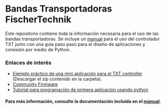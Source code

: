 # Bandas Transportadoras FischerTechnik
Este repositorio contiene toda la información necesaria para el uso de las bandas transportadoras. Se incluye un [manual](Manual-de-Conexión-con-Python.pdf) para el uso del controlador TXT junto con una guía paso paso para el diseño de aplicaciones y conexión por medio de Python.
### Enlaces de interés
- [Ejemplo práctico de una mini aplicación para el TXT controller](/Ejemplo) (Descargar el zip contenido en la carpeta).
- [Community Firmware](https://cfw.ftcommunity.de/ftcommunity-TXT/en/)
- [Tutorial para programación de primera aplicación usando python](https://cfw.ftcommunity.de/ftcommunity-TXT/en/programming/python/tutorial-1.html)

#### Para más información, consulte la documentación incluida en el [manual](Manual-de-Conexión-con-Python.pdf).
